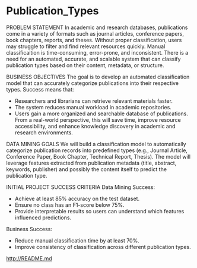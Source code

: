 # Publication_Types 

PROBLEM STATEMENT
In academic and research databases, publications come in a variety of formats such as journal articles, conference papers, book chapters, reports, and theses. Without proper classification, users may struggle to filter and find relevant resources quickly. Manual classificaition is time-consuming, error-prone, and inconsistent. There is a need for an automated, accurate, and scalable system that can classify publication types based on their content, metadata, or structure.

BUSINESS OBJECTIVES
The goal is to develop an automated classification model that can accurately categorize publications into their respective types. Success means that:
- Researchers and librarians can retrieve relevant materials faster.
- The system reduces manual workload in academic repositories.
- Users gain a more organized and searchable database of publications.
From a real-world perspective, this will save time, improve resource accessibility, and enhance knowledge discovery in academic and research environments.

DATA MINING GOALS
We will build a classification model to automatically categorize publication records into predefined types (e.g., Journal Article, Conference Paper, Book Chapter, Technical Report, Thesis). The model will leverage features extracted from publication metadata (title, abstract, keywords, publisher) and possibly the content itself to predict the publication type.

INITIAL PROJECT SUCCESS CRITERIA
Data Mining Success:
- Achieve at least 85% accuracy on the test dataset.
- Ensure no class has an F1-score below 75%.
- Provide interpretable results so users can understand which features influenced predictions.

Business Success:
- Reduce manual classification time by at least 70%.
- Improve consistency of classification across different publication types.

http://README.md
